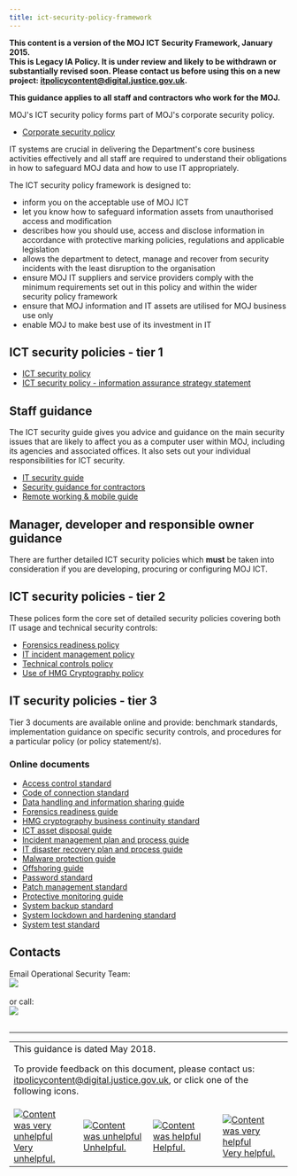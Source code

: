 ```yaml
---
title: ict-security-policy-framework
---
```


<b>This content is a version of the MOJ ICT Security Framework, January 2015.<br/>
This is Legacy IA Policy. It is under review and likely to be withdrawn or substantially revised soon. Please contact us before using this on a new project: <a href="mailto:itpolicycontent@digital.justice.gov.uk?subject=ict-security-policy-framework">itpolicycontent@digital.justice.gov.uk</a>.

This guidance applies to all staff and contractors who work for the MOJ.</b>

MOJ's ICT security policy forms part of MOJ's corporate security policy. 

- [Corporate security policy](https://intranet.justice.gov.uk/documents/2015/04/security-policies.doc)

IT systems are crucial in delivering the Department's core business activities effectively and all staff are required to understand their obligations in how to safeguard MOJ data and how to use IT appropriately.

The ICT security policy framework is designed to:

- inform you on the acceptable use of MOJ ICT
- let you know how to safeguard information assets from unauthorised access and modification
- describes how you should use, access and disclose information in accordance with protective marking policies, regulations and applicable legislation
- allows the department to detect, manage and recover from security incidents with the least disruption to the organisation
- ensure MOJ IT suppliers and service providers comply with the minimum requirements set out in this policy and within the wider security policy framework
- ensure that MOJ information and IT assets are utilised for MOJ business use only
- enable MOJ to make best use of its investment in IT

## ICT security policies - tier 1

- [ICT security policy](https://intranet.justice.gov.uk/guidance/security/it-computer-security/ict-security-policy-framework/ict-security-policy/)
- [ICT security policy - information assurance strategy statement](https://intranet.justice.gov.uk/documents/2017/12/ict-security-policy-information-assurance-strategy-statement-nov-2017.pdf)

## Staff guidance

The ICT security guide gives you advice and guidance on the main security issues that are likely to affect you as a computer user within MOJ, including its agencies and associated offices. It also sets out your individual responsibilities for ICT security.

- [IT security guide](https://intranet.justice.gov.uk/guidance/security/it-computer-security/ict-security-policy-framework/ict-security-guidelines/)
- [Security guidance for contractors](https://intranet.justice.gov.uk/documents/2015/04/policy-for-contractors-on-data-security-and-it-equipment.doc)
- [Remote working & mobile guide](https://intranet.justice.gov.uk/documents/2017/12/remote-working-and-mobile-computing-security-guide-november-2017.pdf)

## Manager, developer and responsible owner guidance

There are further detailed ICT security policies which __must__ be taken into consideration if you are developing, procuring or configuring MOJ ICT.

## ICT security policies - tier 2

These polices form the core set of detailed security policies covering both IT usage and technical security controls:

- [Forensics readiness policy](https://intranet.justice.gov.uk/documents/2015/04/forensic-readiness-policy.pdf)
- [IT incident management policy](https://intranet.justice.gov.uk/documents/2015/04/it-incident-management-policy.pdf)
- [Technical controls policy](https://intranet.justice.gov.uk/documents/2015/04/technical-controls-policy.pdf)
- [Use of HMG Cryptography policy](https://intranet.justice.gov.uk/documents/2015/04/hmg-cryptography-policy.pdf)

## IT security policies - tier 3

Tier 3 documents are available online and provide: benchmark standards, implementation guidance on specific security controls, and procedures for a particular policy (or policy statement/s).

### Online documents

- [Access control standard](https://intranet.justice.gov.uk/guidance/security/it-computer-security/access-control/)
- [Code of connection standard](https://intranet.justice.gov.uk/guidance/security/it-computer-security/ict-security-policy-framework/code-of-connection-standard/)
- [Data handling and information sharing guide](https://intranet.justice.gov.uk/guidance/security/it-computer-security/ict-security-policy-framework/data-handling-and-information-sharing-guide/)
- [Forensics readiness guide](https://intranet.justice.gov.uk/guidance/security/it-computer-security/ict-security-policy-framework/forensic-readiness-guide/)
- [HMG cryptography business continuity standard](https://intranet.justice.gov.uk/guidance/security/it-computer-security/ict-security-policy-framework/hmg-cryptography-business-continuity-management-standard/)
- [ICT asset disposal guide](https://intranet.justice.gov.uk/guidance/security/it-computer-security/secure-disposal-of-ict-equipment/)
- [Incident management plan and process guide](https://intranet.justice.gov.uk/guidance/security/it-computer-security/ict-security-policy-framework/incident-management-plan-and-process-guide/)
- [IT disaster recovery plan and process guide](https://intranet.justice.gov.uk/guidance/security/it-computer-security/ict-security-policy-framework/ict-disaster-recovery-plan-and-process-guide/)
- [Malware protection guide](https://intranet.justice.gov.uk/guidance/security/it-computer-security/ict-security-policy-framework/malware-protection-guide/)
- [Offshoring guide](https://intranet.justice.gov.uk/guidance/security/it-computer-security/ict-security-policy-framework/offshoring-guide/)
- [Password standard](https://intranet.justice.gov.uk/guidance/security/it-computer-security/ict-security-policy-framework/password-standard/)
- [Patch management standard](https://intranet.justice.gov.uk/guidance/security/it-computer-security/ict-security-policy-framework/patch-management-standard/)
- [Protective monitoring guide](https://intranet.justice.gov.uk/guidance/security/it-computer-security/ict-security-policy-framework/protective-monitoring-guide/)
- [System backup standard](https://intranet.justice.gov.uk/guidance/security/it-computer-security/ict-security-policy-framework/system-backup-standard/)
- [System lockdown and hardening standard](https://intranet.justice.gov.uk/guidance/security/it-computer-security/ict-security-policy-framework/system-lockdown-and-hardening-standard/)
- [System test standard](https://intranet.justice.gov.uk/guidance/security/it-computer-security/ict-security-policy-framework/system-test-standard/)

## Contacts

Email Operational Security Team:<br/>![](https://intranet.justice.gov.uk/app/uploads/2018/05/c210534c474fcf88f5303ed6aa7dccee.gif)<br/> <br/>or call:<br/>![](https://intranet.justice.gov.uk/app/uploads/2017/12/64a07aab5f77479e27c487c3f8e20296.gif)<br/> <br/>

---

<table>
<tr><td colspan='4'>This guidance is dated May 2018.
<p>
To provide feedback on this document, please contact us: <a href="mailto:itpolicycontent+ict-security-policy-framework@digital.justice.gov.uk?subject=ict-security-policy-framework">itpolicycontent@digital.justice.gov.uk</a>, or click one of the following icons.</p></td></tr>
<tr>
<td width='25%'><a href="mailto:itpolicycontent+ict-security-policy-framework-2@digital.justice.gov.uk?subject=ict-security-policy-framework-2"><img src="https://intranet.justice.gov.uk/app/uploads/2018/04/DoubleCross.gif" alt="Content was very unhelpful">Very unhelpful.</a></td>
<td width='25%'><a href="mailto:itpolicycontent+ict-security-policy-framework-1@digital.justice.gov.uk?subject=ict-security-policy-framework-1"><img src="https://intranet.justice.gov.uk/app/uploads/2018/04/Cross.gif" alt="Content was unhelpful">Unhelpful.</a></td>
<td width='25%'><a href="mailto:itpolicycontent+ict-security-policy-framework+1@digital.justice.gov.uk?subject=ict-security-policy-framework+1"><img src="https://intranet.justice.gov.uk/app/uploads/2018/04/Tick.gif" alt="Content was helpful">Helpful.</a></td>
<td width='25%'><a href="mailto:itpolicycontent+ict-security-policy-framework+2@digital.justice.gov.uk?subject=ict-security-policy-framework+2"><img src="https://intranet.justice.gov.uk/app/uploads/2018/04/DoubleTick.gif" alt="Content was very helpful">Very helpful.</a></td>
</table>